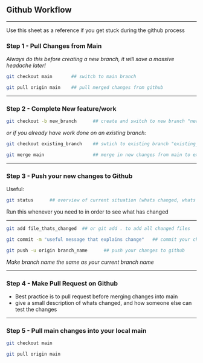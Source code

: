 ## Github Workflow

---

Use this sheet as a reference if you get stuck during the github process

### Step 1 - Pull Changes from Main

<i>Always do this before creating a new branch, it will save a massive headache later!</i>

```bash
git checkout main       ## switch to main branch
```
```bash
git pull origin main    ## pull merged changes from github
```

---

### Step 2 - Complete New feature/work

```bash
git checkout -b new_branch      ## create and switch to new branch "new_branch"
```

<i>or if you already have work done on an existing branch:</i>

```bash
git checkout existing_branch    ## swtich to existing branch "existing_branch"
```

```bash
git merge main                  ## merge in new changes from main to existing branch
```

---

### Step 3 - Push your new changes to Github

Useful:

```bash
git status      ## overview of current situation (whats changed, whats been committed etc)
```
Run this whenever you need to in order to see what has changed

---

```bash
git add file_thats_changed  ## or git add . to add all changed files
```
```bash
git commit -m "useful message that explains change"   ## commit your changes with a helping message
```
```bash
git push -u origin branch_name      ## push your changes to github
```

<i>Make branch name the same as your current branch name</i>

---

### Step 4 - Make Pull Request on Github

- Best practice is to pull request before merging changes into main
- give a small description of whats changed, and how someone else can test the changes

---

### Step 5 - Pull main changes into your local main

```bash
git checkout main
```
```bash
git pull origin main
```
